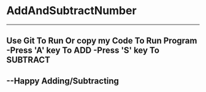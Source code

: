 # AddAndSubtractNumber
---------------------------
Use Git To Run Or copy my Code To Run Program
-Press 'A' key To ADD
-Press 'S' key To SUBTRACT
-------------------------------------------------
--Happy Adding/Subtracting
-------------------------------------------------
